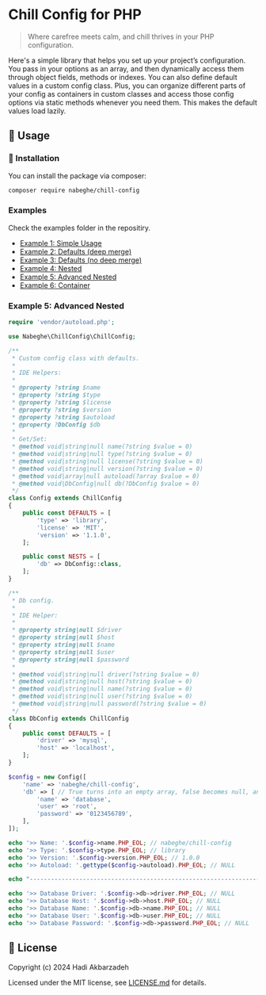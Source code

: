 # Chill Config for PHP

> Where carefree meets calm, and chill thrives in your PHP configuration.

Here's a simple library that helps you set up your project’s configuration.
You pass in your options as an array, and then dynamically access them through object fields, methods or indexes.
You can also define default values in a custom config class.
Plus, you can organize different parts of your config as containers in custom classes and access those config options via static methods whenever you need them.
This makes the default values load lazily.

## 🫡 Usage

### 🚀 Installation

You can install the package via composer:

```bash
composer require nabeghe/chill-config
```

### Examples

Check the examples folder in the repositiry.

- [Example 1: Simple Usage](examples/1-simple-usage.php)
- [Example 2: Defaults (deep merge)](examples/2-defaults-deep-merge.php)
- [Example 3: Defaults (no deep merge)](examples/3-defaults-no-deep-merge.php)
- [Example 4: Nested](examples/4-nested.php)
- [Example 5: Advanced Nested](examples/5-advanced-nested.php)
- [Example 6: Container](examples/6-container.php)

### Example 5: Advanced Nested

```php
require 'vendor/autoload.php';

use Nabeghe\ChillConfig\ChillConfig;

/**
 * Custom config class with defaults.
 *
 * IDE Helpers:
 *
 * @property ?string $name
 * @property ?string $type
 * @property ?string $license
 * @property ?string $version
 * @property ?string $autoload
 * @property ?DbConfig $db
 *
 * Get/Set:
 * @method void|string|null name(?string $value = 0)
 * @method void|string|null type(?string $value = 0)
 * @method void|string|null license(?string $value = 0)
 * @method void|string|null version(?string $value = 0)
 * @method void|array|null autoload(?array $value = 0)
 * @method void|DbConfig|null db(?DbConfig $value = 0)
 */
class Config extends ChillConfig
{
    public const DEFAULTS = [
        'type' => 'library',
        'license' => 'MIT',
        'version' => '1.1.0',
    ];

    public const NESTS = [
        'db' => DbConfig::class,
    ];
}

/**
 * Db config.
 *
 * IDE Helper:
 *
 * @property string|null $driver
 * @property string|null $host
 * @property string|null $name
 * @property string|null $user
 * @property string|null $password
 *
 * @method void|string|null driver(?string $value = 0)
 * @method void|string|null host(?string $value = 0)
 * @method void|string|null name(?string $value = 0)
 * @method void|string|null user(?string $value = 0)
 * @method void|string|null password(?string $value = 0)
 */
class DbConfig extends ChillConfig
{
    public const DEFAULTS = [
        'driver' => 'mysql',
        'host' => 'localhost',
    ];
}

$config = new Config([
    'name' => 'nabeghe/chill-config',
    'db' => [ // True turns into an empty array, false becomes null, and everything else (except null) gets converted into an array, whether it’s an object, JSON string, serialized data, etc.
        'name' => 'database',
        'user' => 'root',
        'password' => '0123456789',
    ],
]);

echo '>> Name: '.$config->name.PHP_EOL; // nabeghe/chill-config
echo '>> Type: '.$config->type.PHP_EOL; // library
echo '>> Version: '.$config->version.PHP_EOL; // 1.0.0
echo '>> Autoload: '.gettype($config->autoload).PHP_EOL; // NULL

echo "----------------------------------------------------------------------------------------------------\n";

echo '>> Database Driver: '.$config->db->driver.PHP_EOL; // NULL
echo '>> Database Host: '.$config->db->host.PHP_EOL; // NULL
echo '>> Database Name: '.$config->db->name.PHP_EOL; // NULL
echo '>> Database User: '.$config->db->user.PHP_EOL; // NULL
echo '>> Database Password: '.$config->db->password.PHP_EOL; // NULL
```

## 📖 License

Copyright (c) 2024 Hadi Akbarzadeh

Licensed under the MIT license, see [LICENSE.md](LICENSE.md) for details.